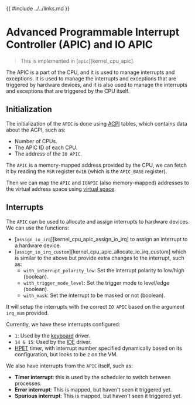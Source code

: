 {{ #include ../../links.md }}

# Advanced Programmable Interrupt Controller (APIC) and IO APIC

> This is implemented in [`apic`][kernel_cpu_apic].

The APIC is a part of the CPU, and it is used to manage interrupts and exceptions. It is used to manage the interrupts and exceptions that are triggered by hardware devices, and it is also used to manage the interrupts and exceptions that are triggered by the CPU itself.

## Initialization

The initialization of the `APIC` is done using [ACPI](../acpi/index.md) tables,
which contains data about the ACPI, such as:
- Number of CPUs.
- The APIC ID of each CPU.
- The address of the `IO APIC`.

The `APIC` is a memory-mapped address provided by the CPU, we can fetch it by reading the `MSR` register `0x1B` (which is the `APIC_BASE` register).

Then we can map the `APIC` and `IOAPIC` (also memory-mapped) addresses to the virtual address space using [virtual space](../memory/virtual_space.md).

## Interrupts

The `APIC` can be used to allocate and assign interrupts to hardware devices. We can use the functions:
- [`assign_io_irq`][kernel_cpu_apic_assign_io_irq] to assign an interrupt to a hardware device.
- [`assign_io_irq_custom`][kernel_cpu_apic_allocate_io_irq_custom] which is similar to the above but provide extra changes to the interrupt, such as:
    - `with_interrupt_polarity_low`: Set the interrupt polarity to low/high (boolean).
    - `with_trigger_mode_level`: Set the trigger mode to level/edge (boolean).
    - `with_mask`: Set the interrupt to be masked or not (boolean).

It will setup the interrupts with the correct `IO APIC` based on the argument `irq_num` provided.

Currently, we have these interrupts configured:
- `1`: Used by the [keyboard](../drivers/keyboard.md) driver.
- `14 & 15`: Used by the [IDE](../drivers/ide.md) driver.
- [HPET](../clocks/hpet.md) timer, with interrupt number specified dynamically based on its configuration,
but looks to be `2` on the VM.


We also have interrupts from the `APIC` itself, such as:
- **Timer interrupt**: this is used by the scheduler to switch between processes.
- **Error interrupt**: This is mapped, but haven't seen it triggered yet.
- **Spurious interrupt**: This is mapped, but haven't seen it triggered yet.
